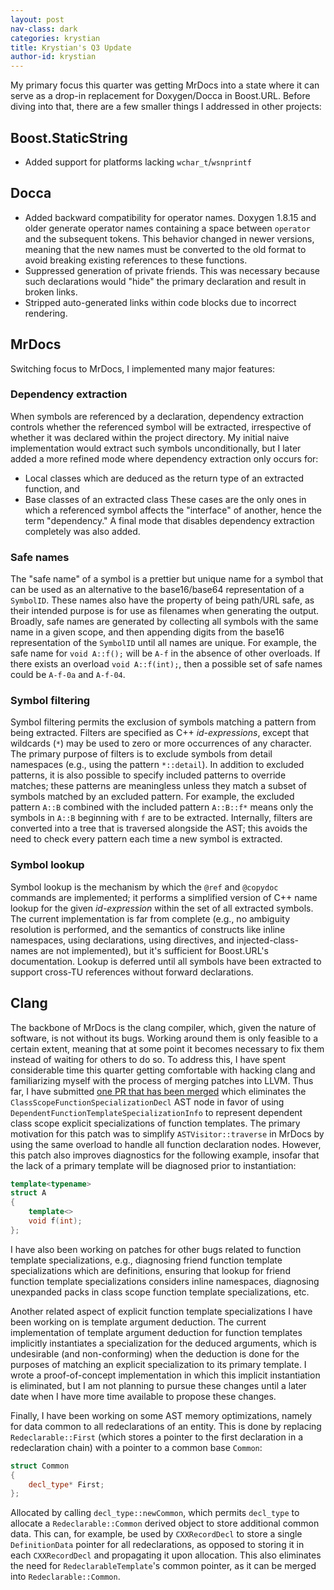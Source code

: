 ```yaml
---
layout: post
nav-class: dark
categories: krystian
title: Krystian's Q3 Update
author-id: krystian
---
```


My primary focus this quarter was getting MrDocs into a state where it can serve as a drop-in replacement for Doxygen/Docca in Boost.URL. Before diving into that, there are a few smaller things I addressed in other projects:

## Boost.StaticString
* Added support for platforms lacking `wchar_t`/`wsnprintf`

## Docca
* Added backward compatibility for operator names. Doxygen 1.8.15 and older generate operator names containing a space between `operator` and the subsequent tokens. This behavior changed in newer versions, meaning that the new names must be converted to the old format to avoid breaking existing references to these functions.
* Suppressed generation of private friends. This was necessary because such declarations would "hide" the primary declaration and result in broken links.
* Stripped auto-generated links within code blocks due to incorrect rendering.

## MrDocs
Switching focus to MrDocs, I implemented many major features:

### Dependency extraction
When symbols are referenced by a declaration, dependency extraction controls whether the referenced symbol will be extracted, irrespective of whether it was declared within the project directory. My initial naive implementation would extract such symbols unconditionally, but I later added a more refined mode where dependency extraction only occurs for:
* Local classes which are deduced as the return type of an extracted function, and
* Base classes of an extracted class
These cases are the only ones in which a referenced symbol affects the "interface" of another, hence the term "dependency." A final mode that disables dependency extraction completely was also added.

### Safe names
The "safe name" of a symbol is a prettier but unique name for a symbol that can be used as an alternative to the base16/base64 representation of a `SymbolID`. These names also have the property of being path/URL safe, as their intended purpose is for use as filenames when generating the output.
Broadly, safe names are generated by collecting all symbols with the same name in a given scope, and then appending digits from the base16 representation of the `SymbolID` until all names are unique. For example, the safe name for `void A::f();` will be `A-f` in the absence of other overloads. If there exists an overload `void A::f(int);`, then a possible set of safe names could be `A-f-0a` and `A-f-04`.

### Symbol filtering
Symbol filtering permits the exclusion of symbols matching a pattern from being extracted. Filters are specified as C++ _id-expressions_, except that wildcards (`*`) may be used to zero or more occurrences of any character. The primary purpose of filters is to exclude symbols from detail namespaces (e.g., using the pattern `*::detail`). In addition to excluded patterns, it is also possible to specify included patterns to override matches; these patterns are meaningless unless they match a subset of symbols matched by an excluded pattern. For example, the excluded pattern `A::B` combined with the included pattern `A::B::f*` means only the symbols in `A::B` beginning with `f` are to be extracted. Internally, filters are converted into a tree that is traversed alongside the AST; this avoids the need to check every pattern each time a new symbol is extracted.

### Symbol lookup
Symbol lookup is the mechanism by which the `@ref` and `@copydoc` commands are implemented; it performs a simplified version of C++ name lookup for the given _id-expression_ within the set of all extracted symbols. The current implementation is far from complete (e.g., no ambiguity resolution is performed, and the semantics of constructs like inline namespaces, using declarations, using directives, and injected-class-names are not implemented), but it's sufficient for Boost.URL's documentation. Lookup is deferred until all symbols have been extracted to support cross-TU references without forward declarations.

## Clang

The backbone of MrDocs is the clang compiler, which, given the nature of software, is not without its bugs. Working around them is only feasible to a certain extent, meaning that at some point it becomes necessary to fix them instead of waiting for others to do so. To address this, I have spent considerable time this quarter getting comfortable with hacking clang and familiarizing myself with the process of merging patches into LLVM. Thus far, I have submitted [one PR that has been merged](https://github.com/llvm/llvm-project/pull/66636) which eliminates the `ClassScopeFunctionSpecializationDecl` AST node in favor of using `DependentFunctionTemplateSpecializationInfo` to represent dependent class scope explicit specializations of function templates. The primary motivation for this patch was to simplify `ASTVisitor::traverse` in MrDocs by using the same overload to handle all function declaration nodes. However, this patch also improves diagnostics for the following example, insofar that the lack of a primary template will be diagnosed prior to instantiation:
```cpp
template<typename>
struct A
{
    template<>
    void f(int);
};
```

I have also been working on patches for other bugs related to function template specializations, e.g., diagnosing friend function template specializations which are definitions, ensuring that lookup for friend function template specializations considers inline namespaces, diagnosing unexpanded packs in class scope function template specializations, etc.

Another related aspect of explicit function template specializations I have been working on is template argument deduction. The current implementation of template argument deduction for function templates implicitly instantiates a specialization for the deduced arguments, which is undesirable (and non-conforming) when the deduction is done for the purposes of matching an explicit specialization to its primary template. I wrote a proof-of-concept implementation in which this implicit instantiation is eliminated, but I am not planning to pursue these changes until a later date when I have more time available to propose these changes.

Finally, I have been working on some AST memory optimizations, namely for data common to all redeclarations of an entity. This is done by replacing `Redeclarable::First` (which stores a pointer to the first declaration in a redeclaration chain) with a pointer to a common base `Common`:
```cpp
struct Common
{
    decl_type* First;
};
```
Allocated by calling `decl_type::newCommon`, which permits `decl_type` to allocate a `Redeclarable::Common` derived object to store additional common data. This can, for example, be used by `CXXRecordDecl` to store a single `DefinitionData` pointer for all redeclarations, as opposed to storing it in each `CXXRecordDecl` and propagating it upon allocation. This also eliminates the need for `RedeclarableTemplate`'s common pointer, as it can be merged into `Redeclarable::Common`.
